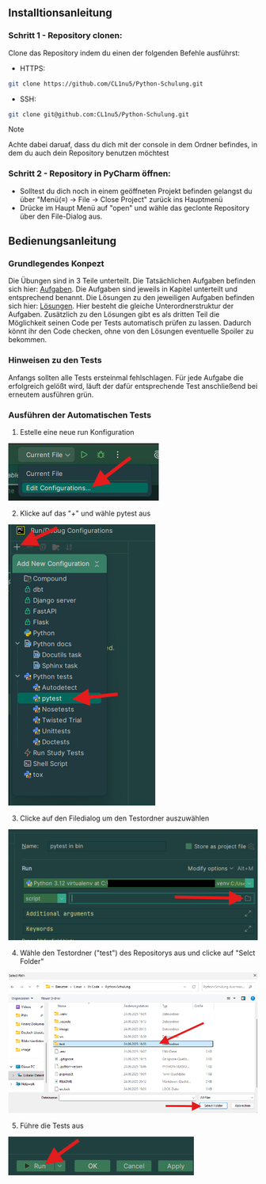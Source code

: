 ## Installtionsanleitung

### Schritt 1 - Repository clonen:
Clone das Repository indem du einen der folgenden Befehle ausführst:
- HTTPS:
````bash
git clone https://github.com/CL1nu5/Python-Schulung.git
````
- SSH:
````bash
git clone git@github.com:CL1nu5/Python-Schulung.git
````

> [!NOTE]
> Achte dabei daruaf, dass du dich mit der console in dem Ordner befindes, in dem du auch dein Repository benutzen möchtest

### Schritt 2 - Repository in PyCharm öffnen:
- Solltest du dich noch in einem geöffneten Projekt befinden gelangst du über "Menü(≡) -> File -> Close Project" zurück ins Hauptmenü
- Drücke im Haupt Menü auf "open" und wähle das geclonte Repository über den File-Dialog aus.

## Bedienungsanleitung

### Grundlegendes Konpezt
Die Übungen sind in 3 Teile unterteilt. Die Tatsächlichen Aufgaben befinden sich hier: [Aufgaben](src/aufgaben/). Die Aufgaben sind jeweils in Kapitel unterteilt und entsprechend benannt. Die Lösungen zu den jeweiligen Aufgaben befinden sich hier: [Lösungen](src/l%C3%B6sungen/). Hier besteht die gleiche Unterordnerstruktur der Aufgaben. Zusätzlich zu den Lösungen gibt es als dritten Teil die Möglichkeit seinen Code per Tests automatisch prüfen zu lassen. Dadurch könnt ihr den Code checken, ohne von den Lösungen eventuelle Spoiler zu bekommen. 

### Hinweisen zu den Tests
Anfangs sollten alle Tests ersteinmal fehlschlagen. Für jede Aufgabe die erfolgreich gelößt wird, läuft der dafür entsprechende Test anschließend bei erneutem ausführen grün.

### Ausführen der Automatischen Tests

1. Estelle eine neue run Konfiguration

![run_config](image\run_configs_1.png)

2. Klicke auf das "+" und wähle pytest aus

![run_config](image\run_configs_2.png)

3. Clicke auf den Filedialog um den Testordner auszuwählen

![run_config](image\run_configs_3.png)

4. Wähle den Testordner ("test") des Repositorys aus und clicke auf "Selct Folder"

![run_config](image\run_configs_4.png)

5. Führe die Tests aus

![run_config](image\run_configs_5.png)



